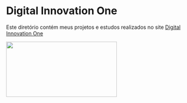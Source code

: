 <h1>
Digital Innovation One
</h1>

Este diretório contém meus projetos e estudos realizados no site [Digital Innovation One](digitalinnovation.one)

<img src="https://hermes.digitalinnovation.one/site/images/cover_dio.jpg" width="300" height="150">
